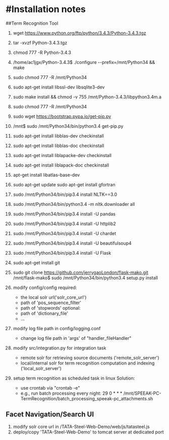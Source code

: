 #Installation notes
=====================

##Term Recognition Tool

1) wget https://www.python.org/ftp/python/3.4.3/Python-3.4.3.tgz
2) tar -xvzf Python-3.4.3.tgz
3) chmod 777 -R Python-3.4.3
4) /home/ac1jgx/Python-3.4.3$ ./configure --prefix=/mnt/Python34  &&
	make
5) sudo chmod 777 -R /mnt/Python34
6) sudo apt-get install libssl-dev libsqlite3-dev
7) sudo make install && chmod -v 755 /mnt/Python-3.4.3/libpython3.4m.a
8) sudo chmod 777 -R /mnt/Python34
9) sudo wget https://bootstrap.pypa.io/get-pip.py
10) /mnt$ sudo /mnt/Python34/bin/python3.4 get-pip.py
11) sudo apt-get install libblas-dev checkinstall
12) sudo apt-get install libblas-doc checkinstall
13) sudo apt-get install liblapacke-dev checkinstall
14) sudo apt-get install liblapack-doc checkinstall
15) apt-get install libatlas-base-dev
16) sudo apt-get update
    sudo apt-get install gfortran
17) sudo /mnt/Python34/bin/pip3.4 install NLTK==3.0
18) sudo /mnt/Python34/bin/python3.4 -m nltk.downloader all
19) sudo /mnt/Python34/bin/pip3.4 install -U pandas
20) sudo /mnt/Python34/bin/pip3.4 install -U httplib2
21) sudo /mnt/Python34/bin/pip3.4 install -U chardet
22) sudo /mnt/Python34/bin/pip3.4 install -U beautifulsoup4

23) sudo /mnt/Python34/bin/pip3.4 install -U Flask
24) sudo apt-get install git
25) sudo git clone https://github.com/jerrygaoLondon/flask-mako.git
	/mnt/flask-mako$ sudo /mnt/Python34/bin/python3.4 setup.py install
26) modify config/config
	required:
	* the local solr url('solr_core_url')
	* path of 'pos_sequence_filter'
	* path of 'stopwords'
	optional:
	* path of 'dictionary_file'
	* ...
27) modify log file path in config/logging.conf
	* change log file path in 'args' of "handler_fileHandler"
	
28) modify src/integration.py for integration task
	* remote solr for retrieving source documents ('remote_solr_server')
	* local/internal solr for term recognition computation and indexing ('local_solr_server')

29) setup term recognition as scheduled task in linux
	Solution:
	* use crontab via "crontab -e"
	* e.g., run batch processing every night: 
		29 0 * * * /mnt/SPEEAK-PC-TermRecognition/batch_processing_speeak-pc_attachments.sh
		
## Facet Navigation/Search UI

1) modify solr core url in /TATA-Steel-Web-Demo/web/js/tatasteel.js
2) deploy/copy 'TATA-Steel-Web-Demo' to tomcat server at dedicated port
